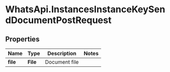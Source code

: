 # WhatsApi.InstancesInstanceKeySendDocumentPostRequest

## Properties

Name | Type | Description | Notes
------------ | ------------- | ------------- | -------------
**file** | **File** | Document file | 


